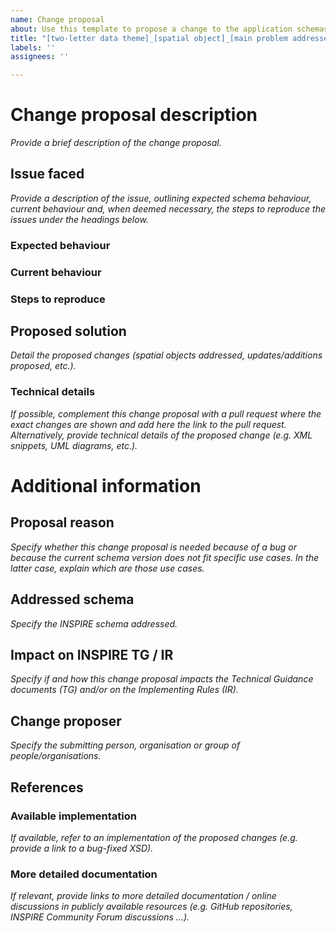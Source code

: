 ```yaml
---
name: Change proposal
about: Use this template to propose a change to the application schemas.
title: "[two-letter data theme]_[spatial object]_[main problem addressed]"
labels: ''
assignees: ''

---
```


# Change proposal description
*Provide a brief description of the change proposal.*

## Issue faced
*Provide a description of the issue, outlining expected schema behaviour, current behaviour and, when deemed necessary, the steps to reproduce the issues under the headings below.*

### Expected behaviour


### Current behaviour


### Steps to reproduce


## Proposed solution
*Detail the proposed changes (spatial objects addressed, updates/additions proposed, etc.).*

### Technical details
*If possible, complement this change proposal with a pull request where the exact changes are shown and add here the link to the pull request. Alternatively, provide technical details of the proposed change (e.g. XML snippets, UML diagrams, etc.).* 

# Additional information

## Proposal reason
*Specify whether this change proposal is needed because of a bug or because the current schema version does not fit specific use cases. In the latter case, explain which are those use cases.*

## Addressed schema
*Specify the INSPIRE schema addressed.*

## Impact on INSPIRE TG / IR
*Specify if and how this change proposal impacts the Technical Guidance documents (TG) and/or on the Implementing Rules (IR).*

## Change proposer
*Specify the submitting person, organisation or group of people/organisations.*

## References
### Available implementation
*If available, refer to an implementation of the proposed changes (e.g. provide a link to a bug-fixed XSD).* 

### More detailed documentation
*If relevant, provide links to more detailed documentation / online discussions in publicly available resources (e.g. GitHub repositories, INSPIRE Community Forum discussions ...).*
